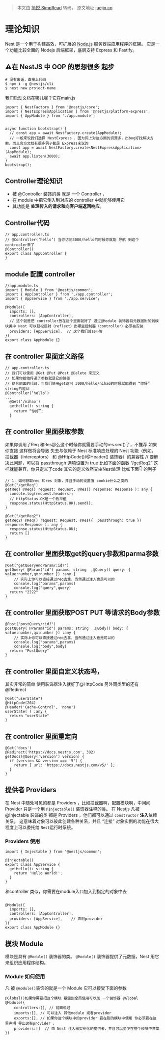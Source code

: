 > 本文由 [简悦 SimpRead](http://ksria.com/simpread/) 转码， 原文地址 [juejin.cn](https://juejin.cn/post/7078847428455530526?searchId=20230901115242BA94AF700DEF9495FDC5)


理论知识
====
 Nest 是一个用于构建高效，可扩展的 [Node.js](https://link.juejin.cn?target=http%3A%2F%2Fnodejs.cn%2F "http://nodejs.cn/") 服务器端应用程序的框架。 它是一个功能比较全面的 Nodejs 后端框架，底层支持 Express 和 Fastify。

⚠️在 NestJS 中 OOP 的思想很多
起步
--

```
# 没有废话，直接上代码
$ npm i -g @nestjs/cli 
$ nest new project-name
```

我们启动文档在哪儿呢？它在main.js

```
import { NestFactory } from '@nestjs/core';
import { NestExpressApplication } from '@nestjs/platform-express';
import { AppModule } from './app.module';


async function bootstrap() {
  // const app = await NestFactory.create(AppModule);  
  // 一般来说我们选择 NestExpress ，因为网上对这方面的资源多，出bug好找解决方案，而且官方文档有很多例子都是 Express来说的
  const app = await NestFactory.create<NestExpressApplication>(AppModule);
  await app.listen(3000);
}
bootstrap();
```



## Controller理论知识

*   被 @Controller 装饰的类 就是 一个 Controller ，
* 在 module 中把它倒入到对应的 controller 中就能够使用它
* 其功能是 **处理传入的请求和向客户端返回响应**。

## Controller代码

```
// app.controller.ts
// @Controller(‘hello’) 当你访问3000/hello的时候你就能 导航 到这个controoler来了
@Controller()
export class AppController {
}

```

## module 配置 controller 
```
//app.module.ts
import { Module } from '@nestjs/common';
import { AppController } from './app.controller';
import { AppService } from './app.service';

@Module({
  imports: [],
  controllers: [AppController],  
  // 这个就是把 controller放在这个里面就好了 通过@Module 装饰器将元数据附加到模块类中 Nest 可以轻松反射（reflect）出哪些控制器（controller）必须被安装
  providers: [AppService],  // 这个我们暂且不管
})
export class AppModule {}
```

## 在 controller 里面定义路径

```
// app.controller.ts
// 我们可以使用 @Get @Put @Post @Delete 来定义 
// 如果你给他传递了参数就是它的路径 
// 结合前面的代码，当我们使用get访问 3000/hello/nihao的时候就能得到 “你好” string的返回
@Controller(‘hello’)
...
  @Get(‘/nihao’)
  getHello(): string {
    return “你好”;
  }
```

## 在 controller 里面获取参数

  如果你调用了Req 和Res那么这个时候你就需要手动的res.sed()了，不推荐 
  如果你直接 这样做将会导致 失去与依赖于 Nest 标准响应处理的 Nest 功能（例如，拦截器（Interceptors） 和 @HttpCode()/@Header() 装饰器）的兼容性
  // 要解决此问题，可以将 passthrough 选项设置为 true 比如下面的函数 “/getReq2” 这样就能兼容，你只定义了code 其它的定义依然交由Nest处理 比如下面👇 的列子
  
```
// 1. 如何获取req 和res 对象，并且手动的设置值 cookie什么之类的
@Get("/getReq")
getReq( @Req() request: Request, @Res() response: Response ): any {
  console.log(request.headers);
  // HttpStatus.OK是一个枚举值
  response.status(HttpStatus.OK).send();
}

@Get("/getReq2")
getReq2( @Req() request: Request, @Res({  passthrough: true }) response:Response ): any {
  response.status(HttpStatus.OK);
  return []
}
```


## 在 controller 里面获取get的query参数和parma参数
```
@Get("getQueryAndParam/:id?")
getQuery( @Param("id") params: string  ,@Query() query: { value:number,qx:number }) :any {
    // 实际上你可以直接通过req去拿，当然通过注入也是可以的
    console.log("params",params)
    console.log("query",query)
  return "2222"
}
```


## 在 controller 里面获取POST PUT 等请求的Body参数
```
@Post("postQuery/:id?")
postQuery( @Param("id") params: string  ,@Body() body: { value:number,qx:number }) :any {
    // 实际上你可以直接通过req去拿，当然通过注入也是可以的
    console.log("params",params)
    console.log("body",body)
  return "PostQuery"
}
```

## 在 controller 里面自定义状态吗，
其实非常的简单 使用装饰器注入就好了@HttpCode 另外同类型的还有 @Redirect 
```
@Get("userState")
@HttpCode(204)
@Header('Cache-Control', 'none')
userState( ) :any {
  return "userState"
}
```


## 在 controller 里面重定向
```
@Get('docs')
@Redirect('https://docs.nestjs.com', 302)
getDocs(@Query('version') version) {
  if (version && version === '5') {
    return { url: 'https://docs.nestjs.com/v5/' };
  }
}
```


提供者 Providers
-------------
在 Nest 中随处可见的都是 Providers ，比如拦截器啊，配置模块啊，中间间
Provider 只是一个用 `@Injectable()` 装饰器注释的类。
在 Nestjs 凡被 @Injectable 装饰的类 都是 Providers ，他们都可以通过 `constructor` **注入**依赖关系。
这意味着对象可以彼此创建各种关系，并且 “连接” 对象实例的功能在很大程度上可以委托给 `Nest`运行时系统。 

###  Providers 使用

```
import { Injectable } from '@nestjs/common';

@Injectable()
export class AppService {
  getHello(): string {
    return 'Hello World!';
  }
}

```
和controller 类似，你需要在module入口加入到指定的对象中去
```

@Module({
  imports: [],
  controllers: [AppController],  
  providers: [AppService],    // 声明provider
})
export class AppModule {}
```

模块 Module
---------
模块是具有 `@Module()` 装饰器的类。
`@Module()` 装饰器提供了元数据，Nest 用它来组织应用程序结构。

###  Module 如何使用

凡 被 `@module()`装饰的就是一个 Module 它可以接受下面的参数

```
@Global()如果你需要把这个模块 暴露到全局使用可以加 一个装饰器 @Global
@Module({ 
    controllers:[], // 前面说过
    imports:[], // 可以注入 其他module 或者provider
    exports:[], // 如果你这个模块中的provider 要在别的模块中使用 你必须要在这里声明 导出这鞋provider ，
    providers:[]  // 由 Nest 注入器实例化的提供者，并且可以至少在整个模块中共享
})
```



